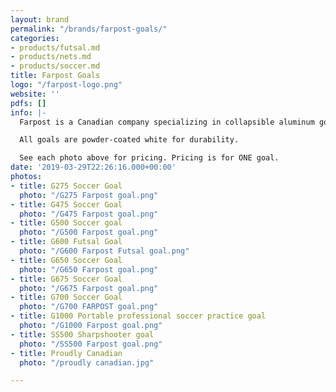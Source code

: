 ```yaml
---
layout: brand
permalink: "/brands/farpost-goals/"
categories:
- products/futsal.md
- products/nets.md
- products/soccer.md
title: Farpost Goals
logo: "/farpost-logo.png"
website: ''
pdfs: []
info: |-
  Farpost is a Canadian company specializing in collapsible aluminum goals.

  All goals are powder-coated white for durability.

  See each photo above for pricing. Pricing is for ONE goal.
date: '2019-03-29T22:26:16.000+00:00'
photos:
- title: G275 Soccer Goal
  photo: "/G275 Farpost goal.png"
- title: G475 Soccer Goal
  photo: "/G475 Farpost goal.png"
- title: G500 Soccer goal
  photo: "/G500 Farpost goal.png"
- title: G600 Futsal Goal
  photo: "/G600 Farpost Futsal goal.png"
- title: G650 Soccer Goal
  photo: "/G650 Farpost goal.png"
- title: G675 Soccer Goal
  photo: "/G675 Farpost goal.png"
- title: G700 Soccer Goal
  photo: "/G700 FARPOST goal.png"
- title: G1000 Portable professional soccer practice goal
  photo: "/G1000 Farpost goal.png"
- title: SS500 Sharpshooter goal
  photo: "/SS500 Farpost goal.png"
- title: Proudly Canadian
  photo: "/proudly canadian.jpg"

---
```

